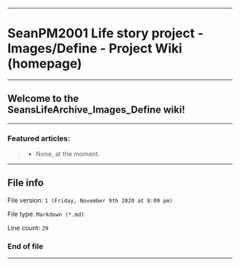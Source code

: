 
***

# SeanPM2001 Life story project - Images/Define - Project Wiki (homepage)

***

## Welcome to the SeansLifeArchive_Images_Define wiki!

***

### Featured articles:

> * None, at the moment.

***

## File info

File version: `1 (Friday, November 9th 2020 at 8:09 pm)`

File type: `Markdown (*.md)`

Line count: `29`

### End of file

***
